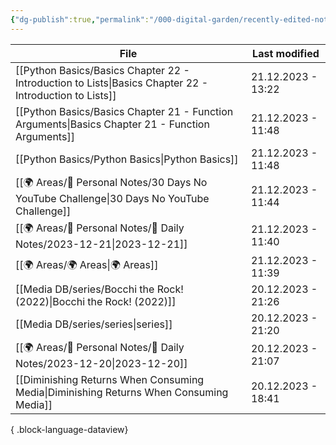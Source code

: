 ```yaml
---
{"dg-publish":true,"permalink":"/000-digital-garden/recently-edited-notes/","dgPassFrontmatter":true,"noteIcon":"1","created":"2023-12-14T09:05:52.599+05:30","updated":"2023-12-14T09:12:44.868+05:30"}
---
```


| File                                                                                                      | Last modified      |
| --------------------------------------------------------------------------------------------------------- | ------------------ |
| [[Python Basics/Basics Chapter 22 - Introduction to Lists\|Basics Chapter 22 - Introduction to Lists]] | 21.12.2023 - 13:22 |
| [[Python Basics/Basics Chapter 21 - Function Arguments\|Basics Chapter 21 - Function Arguments]]       | 21.12.2023 - 11:48 |
| [[Python Basics/Python Basics\|Python Basics]]                                                         | 21.12.2023 - 11:48 |
| [[🌍 Areas/📧 Personal Notes/30 Days No YouTube Challenge\|30 Days No YouTube Challenge]]              | 21.12.2023 - 11:44 |
| [[🌍 Areas/📧 Personal Notes/📓 Daily Notes/2023-12-21\|2023-12-21]]                                   | 21.12.2023 - 11:40 |
| [[🌍 Areas/🌍 Areas\|🌍 Areas]]                                                                        | 21.12.2023 - 11:39 |
| [[Media DB/series/Bocchi the Rock! (2022)\|Bocchi the Rock! (2022)]]                                   | 20.12.2023 - 21:26 |
| [[Media DB/series/series\|series]]                                                                     | 20.12.2023 - 21:20 |
| [[🌍 Areas/📧 Personal Notes/📓 Daily Notes/2023-12-20\|2023-12-20]]                                   | 20.12.2023 - 21:07 |
| [[Diminishing Returns When Consuming Media\|Diminishing Returns When Consuming Media]]                 | 20.12.2023 - 18:41 |

{ .block-language-dataview}